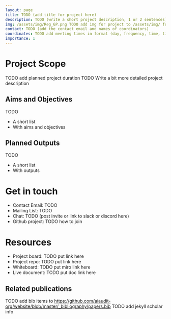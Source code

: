 ```yaml
---
layout: page
title: TODO (add title for project here)
description: TODO (write a short project description, 1 or 2 sentences) 
img: /assets/img/Reg_GP.png TODO add img for project to /assets/img/ folder and then link to it as in example shown
contact: TODO (add the contact email and names of coordinators)
coordinates: TODO add meeting times in format (day, frequency, time, time zone)
importance: 1
---
```


# Project Scope
TODO add planned project duration
TODO Write a bit more detailed project description

## Aims and Objectives
TODO 
* A short list
* With aims and objectives

## Planned Outputs
TODO
* A short list
* With outputs

# Get in touch
* Contact Email: TODO
* Mailing List: TODO
* Chat: TODO (post invite or link to slack or discord here)
* Github project: TODO how to join

# Resources
* Project board: TODO put link here
* Project repo: TODO put link here
* Whiteboard: TODO put miro link here
* Live document: TODO put doc link here

## Related publications
TODO add bib items to https://github.com/aiaudit-org/website/blob/master/_bibliography/papers.bib
TODO add jekyll scholar info
